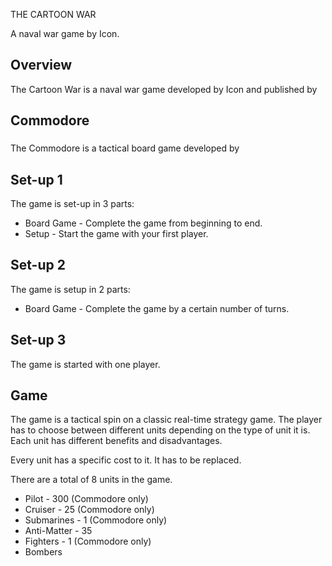 THE CARTOON WAR

A naval war game by Icon.

## Overview

The Cartoon War is a naval war game developed by                     Icon and published by                                                                                                                                   

## Commodore

###  

The Commodore is a tactical board game developed by                                                  

## Set-up 1

The game is set-up in 3 parts:

*   Board Game - Complete the game from beginning to end.
*   Setup - Start the game with your first player.

## Set-up 2

The game is setup in 2 parts:

*   Board Game - Complete the game by a certain number of turns.

## Set-up 3

The game is started with one player.

## Game

The game is a tactical spin on a classic real-time strategy game. The player has to choose between different units depending on the type of unit it is. Each unit has different benefits and disadvantages.

Every unit has a specific cost to it. It has to be replaced.

There are a total of 8 units in the game.

*   Pilot - 300 (Commodore only)
*   Cruiser - 25 (Commodore only)
*   Submarines - 1 (Commodore only)
*   Anti-Matter - 35
*   Fighters - 1 (Commodore only)
*   Bombers